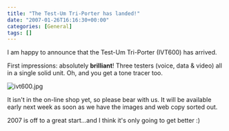 ```yaml
---
title: "The Test-Um Tri-Porter has landed!"
date: "2007-01-26T16:16:30+00:00"
categories: [General]
tags: []
---
```


I am happy to announce that the Test-Um Tri-Porter (IVT600) has arrived.

First impressions: absolutely <strong>brilliant</strong>! Three testers (voice, data & video) all in a single solid unit. Oh, and you get a tone tracer too.

<img id="image35" src="/images/uploads/2007/01/ivt600.jpg" alt="ivt600.jpg" />

It isn't in the on-line shop yet, so please bear with us. It will be available early next week as soon as we have the images and web copy sorted out.

2007 is off to a great start...and I think it's only going to get better :)

